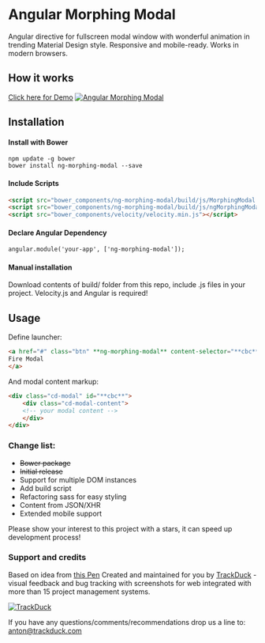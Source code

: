 # Angular Morphing Modal
Angular directive for fullscreen modal window with wonderful animation in trending Material Design style. Responsive and mobile-ready. Works in modern browsers.

## How it works
[Click here for Demo](https://dl.dropboxusercontent.com/u/60349134/ngm/example/index.html#)
[![Angular Morphing Modal](http://habrastorage.org/files/e54/59d/5c9/e5459d5c9aeb445c8ed7c3f1fde489df.gif)](https://dl.dropboxusercontent.com/u/60349134/ngm/example/index.html#)

## Installation

#### Install with Bower
```shell
npm update -g bower
bower install ng-morphing-modal --save
```

#### Include Scripts
```html
<script src="bower_components/ng-morphing-modal/build/js/MorphingModal.js"></script>
<script src="bower_components/ng-morphing-modal/build/js/ngMorphingModal.js"></script>
<script src="bower_components/velocity/velocity.min.js"></script>
```

#### Declare Angular Dependency
```html
angular.module('your-app', ['ng-morphing-modal']);
```

#### Manual installation
Download contents of build/ folder from this repo, include .js files in your project. Velocity.js and Angular is required!

## Usage
Define launcher:
```html
<a href="#" class="btn" **ng-morphing-modal** content-selector="**cbc**" data-type="modal-trigger">
Fire Modal
</a>
```
And modal content markup:
```html
<div class="cd-modal" id="**cbc**">
    <div class="cd-modal-content">
    <!-- your modal content -->
    </div>
</div>
```


### Change list:
* ~~Bower package~~
* ~~Initial release~~
* Support for multiple DOM instances
* Add build script
* Refactoring sass for easy styling
* Content from JSON/XHR
* Extended mobile support

Please show your interest to this project with a stars, it can speed up development process!

### Support and credits
Based on idea from [this Pen](http://codepen.io/codyhouse/pen/vEVjJg)
Created and maintained for you by [TrackDuck](https://trackduck.com) - visual feedback and bug tracking with screenshots for web integrated with more than 15 project management systems.

[![TrackDuck](http://trackduck.github.io/attention-map/images/td.png)](https://trackduck.com)

If you have any questions/comments/recommendations drop us a line to: anton@trackduck.com
